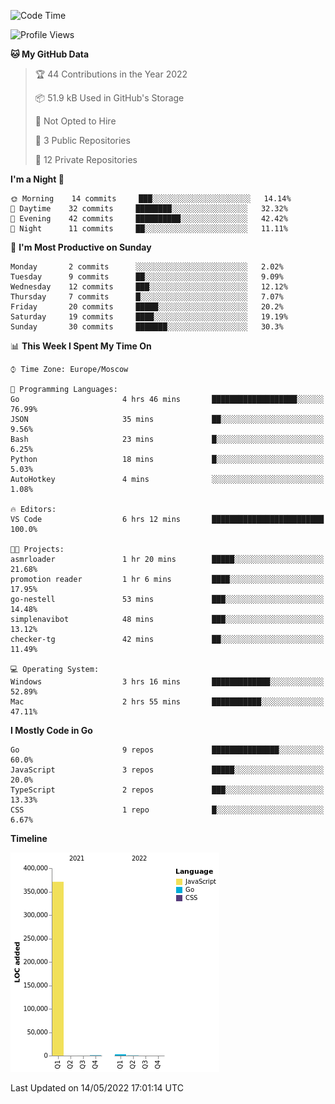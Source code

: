 <!--START_SECTION:waka-->
![Code Time](http://img.shields.io/badge/Code%20Time-302%20hrs%205%20mins-blue)

![Profile Views](http://img.shields.io/badge/Profile%20Views-0-blue)

**🐱 My GitHub Data** 

> 🏆 44 Contributions in the Year 2022
 > 
> 📦 51.9 kB Used in GitHub's Storage 
 > 
> 🚫 Not Opted to Hire
 > 
> 📜 3 Public Repositories 
 > 
> 🔑 12 Private Repositories  
 > 
**I'm a Night 🦉** 

```text
🌞 Morning    14 commits     ███░░░░░░░░░░░░░░░░░░░░░░   14.14% 
🌆 Daytime    32 commits     ████████░░░░░░░░░░░░░░░░░   32.32% 
🌃 Evening    42 commits     ██████████░░░░░░░░░░░░░░░   42.42% 
🌙 Night      11 commits     ██░░░░░░░░░░░░░░░░░░░░░░░   11.11%

```
📅 **I'm Most Productive on Sunday** 

```text
Monday       2 commits      ░░░░░░░░░░░░░░░░░░░░░░░░░   2.02% 
Tuesday      9 commits      ██░░░░░░░░░░░░░░░░░░░░░░░   9.09% 
Wednesday    12 commits     ███░░░░░░░░░░░░░░░░░░░░░░   12.12% 
Thursday     7 commits      █░░░░░░░░░░░░░░░░░░░░░░░░   7.07% 
Friday       20 commits     █████░░░░░░░░░░░░░░░░░░░░   20.2% 
Saturday     19 commits     ████░░░░░░░░░░░░░░░░░░░░░   19.19% 
Sunday       30 commits     ███████░░░░░░░░░░░░░░░░░░   30.3%

```


📊 **This Week I Spent My Time On** 

```text
⌚︎ Time Zone: Europe/Moscow

💬 Programming Languages: 
Go                       4 hrs 46 mins       ███████████████████░░░░░░   76.99% 
JSON                     35 mins             ██░░░░░░░░░░░░░░░░░░░░░░░   9.56% 
Bash                     23 mins             █░░░░░░░░░░░░░░░░░░░░░░░░   6.25% 
Python                   18 mins             █░░░░░░░░░░░░░░░░░░░░░░░░   5.03% 
AutoHotkey               4 mins              ░░░░░░░░░░░░░░░░░░░░░░░░░   1.08%

🔥 Editors: 
VS Code                  6 hrs 12 mins       █████████████████████████   100.0%

🐱‍💻 Projects: 
asmrloader               1 hr 20 mins        █████░░░░░░░░░░░░░░░░░░░░   21.68% 
promotion reader         1 hr 6 mins         ████░░░░░░░░░░░░░░░░░░░░░   17.95% 
go-nestell               53 mins             ███░░░░░░░░░░░░░░░░░░░░░░   14.48% 
simplenavibot            48 mins             ███░░░░░░░░░░░░░░░░░░░░░░   13.12% 
checker-tg               42 mins             ██░░░░░░░░░░░░░░░░░░░░░░░   11.49%

💻 Operating System: 
Windows                  3 hrs 16 mins       █████████████░░░░░░░░░░░░   52.89% 
Mac                      2 hrs 55 mins       ███████████░░░░░░░░░░░░░░   47.11%

```

**I Mostly Code in Go** 

```text
Go                       9 repos             ███████████████░░░░░░░░░░   60.0% 
JavaScript               3 repos             █████░░░░░░░░░░░░░░░░░░░░   20.0% 
TypeScript               2 repos             ███░░░░░░░░░░░░░░░░░░░░░░   13.33% 
CSS                      1 repo              █░░░░░░░░░░░░░░░░░░░░░░░░   6.67%

```


**Timeline**

![Chart not found](https://raw.githubusercontent.com/jeezft/jeezft/main/charts/bar_graph.png) 


 Last Updated on 14/05/2022 17:01:14 UTC
<!--END_SECTION:waka-->
